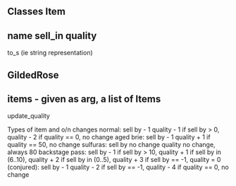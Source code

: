 Classes
Item
---
name
sell_in
quality
---
to_s (ie string representation)


GildedRose
---
items - given as arg, a list of Items
---
update_quality


Types of item and o/n changes
normal:
    sell by - 1
    quality - 1
    if sell by > 0, quality - 2
    if quality == 0, no change
aged brie:
    sell by - 1
    quality + 1
    if quality == 50, no change
sulfuras:
    sell by no change
    quality no change, always 80
backstage pass:
    sell by - 1
    if sell by > 10, quality + 1
    if sell by in (6..10), quality + 2
    if sell by in (0..5), quality + 3
    if sell by == -1, quality = 0
(conjured):
    sell by - 1
    quality - 2
    if sell by == -1, quality - 4
    if quality == 0, no change
